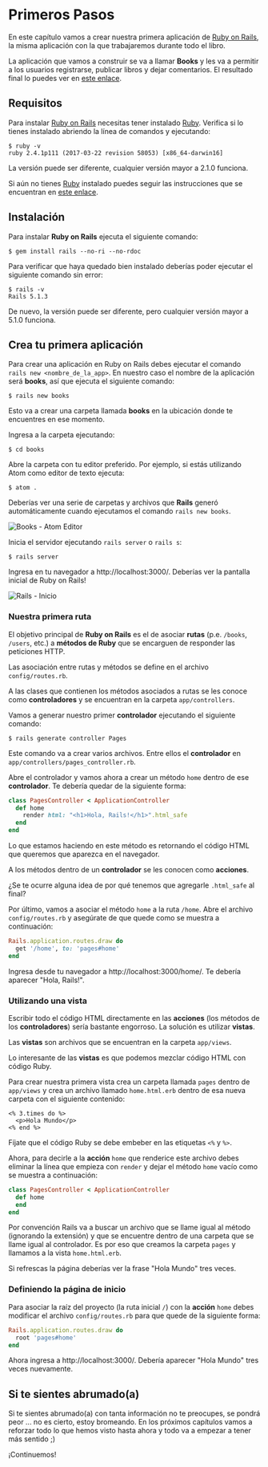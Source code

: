 # Primeros Pasos

En este capítulo vamos a crear nuestra primera aplicación de [Ruby on Rails](http://rubyonrails.org/), la misma aplicación con la que trabajaremos durante todo el libro.

La aplicación que vamos a construir se va a llamar **Books** y les va a permitir a los usuarios registrarse, publicar libros y dejar comentarios. El resultado final lo puedes ver en [este enlace](https://radiant-escarpment-43957.herokuapp.com/).

## Requisitos

Para instalar [Ruby on Rails](http://rubyonrails.org/) necesitas tener instalado [Ruby](https://www.ruby-lang.org/). Verifica si lo tienes instalado abriendo la línea de comandos y ejecutando:

```
$ ruby -v
ruby 2.4.1p111 (2017-03-22 revision 58053) [x86_64-darwin16]
```

La versión puede ser diferente, cualquier versión mayor a 2.1.0 funciona.

Si aún no tienes [Ruby](https://www.ruby-lang.org/) instalado puedes seguir las instrucciones que se encuentran en [este enlace](https://github.com/makeitrealcamp/ruby-installation).

## Instalación

Para instalar **Ruby on Rails** ejecuta el siguiente comando:

```
$ gem install rails --no-ri --no-rdoc
```

Para verificar que haya quedado bien instalado deberías poder ejecutar el siguiente comando sin error:

```
$ rails -v
Rails 5.1.3
```

De nuevo, la versión puede ser diferente, pero cualquier versión mayor a 5.1.0 funciona.

## Crea tu primera aplicación

Para crear una aplicación en Ruby on Rails debes ejecutar el comando `rails new <nombre_de_la_app>`. En nuestro caso el nombre de la aplicación será **books**, así que ejecuta el siguiente comando:

```
$ rails new books
```

Esto va a crear una carpeta llamada **books** en la ubicación donde te encuentres en ese momento.

Ingresa a la carpeta ejecutando:

```
$ cd books
```

Abre la carpeta con tu editor preferido. Por ejemplo, si estás utilizando Atom como editor de texto ejecuta:

```
$ atom .
```

Deberías ver una serie de carpetas y archivos que **Rails** generó automáticamente cuando ejecutamos el comando `rails new books`.

![Books - Atom Editor](https://s3.amazonaws.com/makeitreal/images/books/atom-books.jpg)

Inicia el servidor ejecutando `rails server` o `rails s`:

```
$ rails server
```

Ingresa en tu navegador a http://localhost:3000/. Deberías ver la pantalla inicial de Ruby on Rails!

![Rails - Inicio](https://s3.amazonaws.com/makeitreal/images/books/rails-welcome.jpg)

### Nuestra primera ruta

El objetivo principal de **Ruby on Rails** es el de asociar **rutas** (p.e. `/books`, `/users`, etc.) a **métodos de Ruby** que se encarguen de responder las peticiones HTTP.

Las asociación entre rutas y métodos se define en el archivo `config/routes.rb`.

A las clases que contienen los métodos asociados a rutas se les conoce como **controladores** y se encuentran en la carpeta `app/controllers`.

Vamos a generar nuestro primer **controlador** ejecutando el siguiente comando:

```
$ rails generate controller Pages
```

Este comando va a crear varios archivos. Entre ellos el **controlador** en `app/controllers/pages_controller.rb`.

Abre el controlador y vamos ahora a crear un método `home` dentro de ese **controlador**. Te debería quedar de la siguiente forma:

```ruby
class PagesController < ApplicationController
  def home
    render html: "<h1>Hola, Rails!</h1>".html_safe
  end
end
```

Lo que estamos haciendo en este método es retornando el código HTML que queremos que aparezca en el navegador.

A los métodos dentro de un **controlador** se les conocen como **acciones**.

¿Se te ocurre alguna idea de por qué tenemos que agregarle `.html_safe` al final?

Por último, vamos a asociar el método `home` a la ruta `/home`. Abre el archivo `config/routes.rb` y asegúrate de que quede como se muestra a continuación:

```ruby
Rails.application.routes.draw do
  get '/home', to: 'pages#home'
end
```

Ingresa desde tu navegador a http://localhost:3000/home/. Te debería aparecer "Hola, Rails!".

### Utilizando una vista

Escribir todo el código HTML directamente en las **acciones** (los métodos de los **controladores**) sería bastante engorroso. La solución es utilizar **vistas**.

Las **vistas** son archivos que se encuentran en la carpeta `app/views`.

Lo interesante de las **vistas** es que podemos mezclar código HTML con código Ruby.

Para crear nuestra primera vista crea un carpeta llamada `pages` dentro de `app/views` y crea un archivo llamado `home.html.erb` dentro de esa nueva carpeta con el siguiente contenido:

```erb
<% 3.times do %>
  <p>Hola Mundo</p>
<% end %>
```

Fíjate que el código Ruby se debe embeber en las etiquetas `<%` y `%>`.

Ahora, para decirle a la **acción** `home` que renderice este archivo debes eliminar la línea que empieza con `render` y dejar el método `home` vacío como se muestra a continuación:

```ruby
class PagesController < ApplicationController
  def home
  end
end
```

Por convención Rails va a buscar un archivo que se llame igual al método (ignorando la extensión) y que se encuentre dentro de una carpeta que se llame igual al controlador. Es por eso que creamos la carpeta `pages` y llamamos a la vista `home.html.erb`.

Si refrescas la página deberías ver la frase "Hola Mundo" tres veces.

### Definiendo la página de inicio

Para asociar la raíz del proyecto (la ruta inicial `/`) con la **acción** `home` debes modificar el archivo `config/routes.rb` para que quede de la siguiente forma:

```ruby
Rails.application.routes.draw do
  root 'pages#home'
end
```

Ahora ingresa a http://localhost:3000/. Debería aparecer "Hola Mundo" tres veces nuevamente.

## Si te sientes abrumado(a)

Si te sientes abrumado(a) con tanta información no te preocupes, se pondrá peor ... no es cierto, estoy bromeando. En los próximos capítulos vamos a reforzar todo lo que hemos visto hasta ahora y todo va a empezar a tener más sentido ;)

¡Continuemos!
